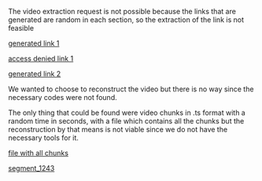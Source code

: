 The video extraction request is not possible because the links that are generated are random in each section, so the extraction of the link is not feasible

[generated link 1](https://github.com/sh4rkd/scale/blob/master/heiferplease.commentsold.com/image/readme/1655472485553.png?raw=true)

[access denied link 1](https://github.com/sh4rkd/scale/blob/master/heiferplease.commentsold.com/image/readme/1655472499289.png?raw=true)

[generated link 2](https://github.com/sh4rkd/scale/blob/master/heiferplease.commentsold.com/image/readme/1655472510470.png?raw=true)

We wanted to choose to reconstruct the video but there is no way since the necessary codes were not found.

The only thing that could be found were video chunks in .ts format with a random time in seconds, with a file which contains all the chunks but the reconstruction by that means is not viable since we do not have the necessary tools for it.

[file with all chunks](https://github.com/sh4rkd/scale/blob/master/heiferplease.commentsold.com/image/readme/1655472563202.png?raw=true)

[segment_1243](https://github.com/sh4rkd/scale/blob/master/heiferplease.commentsold.com/image/readme/1655472570685.png?raw=true)
